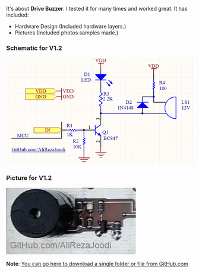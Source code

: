 It's about **Drive Buzzer**. I tested it for many times and worked great. It has included:

- Hardware Design (Included hardware layers.)
- Pictures (Included photos samples made.)

### Schematic for V1.2
![This is an image](https://github.com/AliRezaJoodi/Electronic-Modules/blob/main/Drive%20Buzzer/Hardware%20Design/V1.2.png?raw=true)

### Picture for V1.2
![This is an image](https://github.com/AliRezaJoodi/Electronic-Modules/blob/main/Drive%20Buzzer/Pictures/V1.2.jpg?raw=true)

**Note**: [You can go here to download a single folder or file from GitHub.com](https://minhaskamal.github.io/DownGit/#/home)
